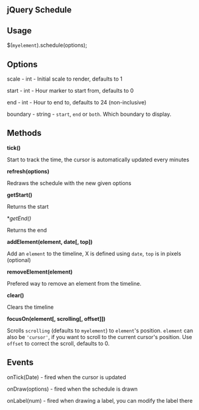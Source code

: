 jQuery Schedule
---------------

## Usage

$(`myelement`).schedule(options);

## Options

scale - int - Initial scale to render, defaults to 1

start - int - Hour marker to start from, defaults to 0

end - int - Hour to end to, defaults to 24 (non-inclusive)

boundary - string - `start`, `end` or `both`. Which boundary to display.

## Methods

**tick()**

Start to track the time, the cursor is automatically updated every minutes

**refresh(options)**

Redraws the schedule with the new given options

**getStart()**

Returns the start

**getEnd()*

Returns the end

**addElement(element, date[, top])**

Add an `element` to the timeline, X is defined using `date`, `top` is in pixels (optional)

**removeElement(element)**

Prefered way to remove an element from the timeline.

**clear()**

Clears the timeline

**focusOn(element[, scrolling[, offset]])**

Scrolls `scrolling` (defaults to `myelement`) to `element`'s position.
`element` can also be `'cursor'`, if you want to scroll to the current cursor's position.
Use `offset` to correct the scroll, defaults to 0.

## Events

onTick(Date) - fired when the cursor is updated

onDraw(options) - fired when the schedule is drawn

onLabel(num) - fired when drawing a label, you can modify the label there